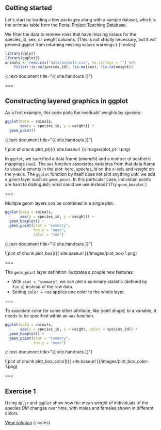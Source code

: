 ---
---

## Getting started

Let's start by loading a few packages along with a sample dataset, which is the *animals* table from the [Portal Project Teaching Database](https://figshare.com/articles/Portal_Project_Teaching_Database/1314459).

We filter the data to remove rows that have missing values for the species\_id, sex, or weight columns. (This is not strictly necessary, but it will prevent ggplot from returning missing values warnings.)
{:.notes}


~~~r
library(dplyr)
library(ggplot2)
animals <- read.csv("data/animals.csv", na.strings = "") %>%
    filter(!is.na(species_id), !is.na(sex), !is.na(weight))
~~~
{:.text-document title="{{ site.handouts }}"}

===

## Constructing layered graphics in ggplot

As a first example, this code plots the inviduals' weights by species:

~~~r
ggplot(data = animals,
       aes(x = species_id, y = weight)) +
  geom_point()
~~~
{:.text-document title="{{ site.handouts }}"}

![plot of chunk plot_pt]({{ site.baseurl }}/images/plot_pt-1.png)

In `ggplot`, we specified a data frame (*animals*) and a number of aesthetic mappings (`aes`). The `aes` function associates variables from that data frame to visual elements in the plot: here, *species_id* on the x-axis and *weight* on the y-axis. The `ggplot` function by itself does not plot anything until we add a *geom* layer such as `geom_point`. In this particular case, individual points are hard to distinguish; what could we use instead? (Try `geom_boxplot`.)

===

Multiple geom layers can be combined in a single plot:


~~~r
ggplot(data = animals,
       aes(x = species_id, y = weight)) +
  geom_boxplot() +
  geom_point(stat = "summary",
             fun.y = "mean",
             color = "red")
~~~
{:.text-document title="{{ site.handouts }}"}

![plot of chunk plot_box]({{ site.baseurl }}/images/plot_box-1.png)

===

The `geom_point` layer definition illustrates a couple new features:

- With `stat = "summary"`, we can plot a summary statistic (defined by `fun.y`) instead of the raw data.
- Setting `color = red` applies one color to the whole layer.

===

To associate color (or some other attribute, like point shape) to a variable, it needs to be specified within an `aes` function.


~~~r
ggplot(data = animals,
       aes(x = species_id, y = weight, color = species_id)) +
  geom_boxplot() +
  geom_point(stat = "summary",
             fun.y = "mean")
~~~
{:.text-document title="{{ site.handouts }}"}

![plot of chunk plot_box_color]({{ site.baseurl }}/images/plot_box_color-1.png)

===

<!--
### Quick plotting with qplot

The `qplot` function provides a shortcut to `ggplot` that looks more like the base R `plot` function, e.g. `qplot(x = species_id, y = weight, data = animals, geom = "boxplot")`. This can be useful to quickly produce simple graphs, especially those with a single geom.

===
-->

## Exercise 1

Using `dplyr` and `ggplot` show how the mean weight of individuals of the species *DM* changes over time, with males and females shown in different colors.

[View solution](#solution-1)
{:.notes}
